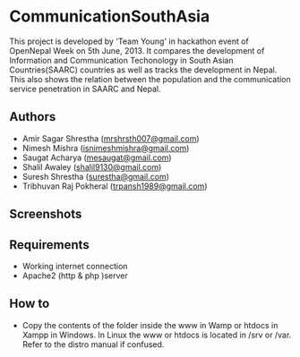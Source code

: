 # CommunicationSouthAsia

This project is developed by 'Team Young' in hackathon event of OpenNepal Week on 5th June, 2013. It compares the development of Information and Communication Techonology in South Asian Countries(SAARC) countries as well as tracks the development in Nepal. This also shows the relation between the population and the communication service penetration in SAARC and Nepal.

## Authors

* Amir Sagar Shrestha (mrshrsth007@gmail.com)
* Nimesh Mishra (isnimeshmishra@gmail.com)
* Saugat Acharya (mesaugat@gmail.com)
* Shalil Awaley (shalil9130@gmail.com)
* Suresh Shrestha (surestha@gmail.com)
* Tribhuvan Raj Pokheral (trpansh1989@gmail.com)

## Screenshots

## Requirements

* Working internet connection
* Apache2 (http & php )server

## How to

* Copy the contents of the folder inside the www in Wamp or htdocs in Xampp in Windows. In Linux the www or htdocs is located in /srv or /var. Refer to the distro manual if confused.
